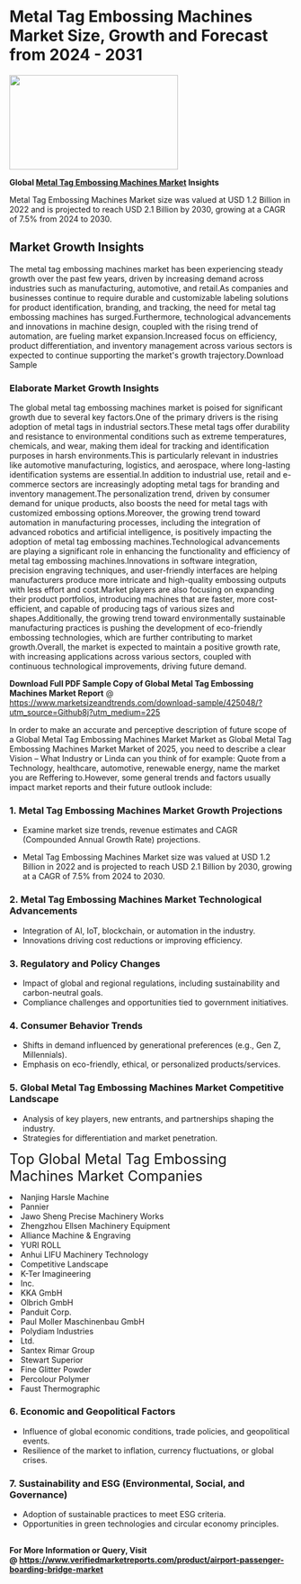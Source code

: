 <H1>Metal Tag Embossing Machines Market Size, Growth and Forecast from 2024 - 2031</H1><img class="aligncenter size-medium wp-image-584254" src="https://thirdeyenews.in/wp-content/uploads/2024/09/Global-Market-Research-300x168.jpeg" alt="" width="300" height="168" /><p><strong>Global&nbsp;<a href="https://www.marketsizeandtrends.com/download-sample/425048/?utm_source=Github8j?utm_medium=225">Metal Tag Embossing Machines Market</a> Insights</strong></p><p>Metal Tag Embossing Machines Market size was valued at USD 1.2 Billion in 2022 and is projected to reach USD 2.1 Billion by 2030, growing at a CAGR of 7.5% from 2024 to 2030.</p><p><h2>Market Growth Insights</h2> The metal tag embossing machines market has been experiencing steady growth over the past few years, driven by increasing demand across industries such as manufacturing, automotive, and retail.As companies and businesses continue to require durable and customizable labeling solutions for product identification, branding, and tracking, the need for metal tag embossing machines has surged.Furthermore, technological advancements and innovations in machine design, coupled with the rising trend of automation, are fueling market expansion.Increased focus on efficiency, product differentiation, and inventory management across various sectors is expected to continue supporting the market's growth trajectory.Download Sample <h3>Elaborate Market Growth Insights</h3> The global metal tag embossing machines market is poised for significant growth due to several key factors.One of the primary drivers is the rising adoption of metal tags in industrial sectors.These metal tags offer durability and resistance to environmental conditions such as extreme temperatures, chemicals, and wear, making them ideal for tracking and identification purposes in harsh environments.This is particularly relevant in industries like automotive manufacturing, logistics, and aerospace, where long-lasting identification systems are essential.In addition to industrial use, retail and e-commerce sectors are increasingly adopting metal tags for branding and inventory management.The personalization trend, driven by consumer demand for unique products, also boosts the need for metal tags with customized embossing options.Moreover, the growing trend toward automation in manufacturing processes, including the integration of advanced robotics and artificial intelligence, is positively impacting the adoption of metal tag embossing machines.Technological advancements are playing a significant role in enhancing the functionality and efficiency of metal tag embossing machines.Innovations in software integration, precision engraving techniques, and user-friendly interfaces are helping manufacturers produce more intricate and high-quality embossing outputs with less effort and cost.Market players are also focusing on expanding their product portfolios, introducing machines that are faster, more cost-efficient, and capable of producing tags of various sizes and shapes.Additionally, the growing trend toward environmentally sustainable manufacturing practices is pushing the development of eco-friendly embossing technologies, which are further contributing to market growth.Overall, the market is expected to maintain a positive growth rate, with increasing applications across various sectors, coupled with continuous technological improvements, driving future demand.</p><p><span class=""><strong>Download Full PDF Sample Copy of Global Metal Tag Embossing Machines Market Report</strong> @ <a href="https://www.marketsizeandtrends.com/download-sample/425048/?utm_source=Github8j?utm_medium=225" target="_blank">https://www.marketsizeandtrends.com/download-sample/425048/?utm_source=Github8j?utm_medium=225</a></span></p><p>In order to make an accurate and perceptive description of future scope of a Global&nbsp;Metal Tag Embossing Machines Market Market as Global&nbsp;Metal Tag Embossing Machines Market Market of 2025, you need to describe a clear Vision &ndash; What Industry or Linda can you think of for example: Quote from a Technology, healthcare, automotive, renewable energy, name the market you are Reffering to.However, some general trends and factors usually impact market reports and their future outlook include:</p><h3>1.&nbsp;<strong>Metal Tag Embossing Machines Market Growth Projections</strong></h3><ul><li>Examine market size trends, revenue estimates and CAGR (Compounded Annual Growth Rate) projections.</li><li><p>Metal Tag Embossing Machines Market size was valued at USD 1.2 Billion in 2022 and is projected to reach USD 2.1 Billion by 2030, growing at a CAGR of 7.5% from 2024 to 2030.</p></li></ul><h3>2.&nbsp;<strong>Metal Tag Embossing Machines Market Technological Advancements</strong></h3><ul><li>Integration of AI, IoT, blockchain, or automation in the industry.</li><li>Innovations driving cost reductions or improving efficiency.</li></ul><h3>3.&nbsp;<strong>Regulatory and Policy Changes</strong></h3><ul><li>Impact of global and regional regulations, including sustainability and carbon-neutral goals.</li><li>Compliance challenges and opportunities tied to government initiatives.</li></ul><h3>4.&nbsp;<strong>Consumer Behavior Trends</strong></h3><ul><li>Shifts in demand influenced by generational preferences (e.g., Gen Z, Millennials).</li><li>Emphasis on eco-friendly, ethical, or personalized products/services.</li></ul><h3>5.&nbsp;<strong>Global Metal Tag Embossing Machines Market Competitive Landscape</strong></h3><ul><li>Analysis of key players, new entrants, and partnerships shaping the industry.</li><li>Strategies for differentiation and market penetration.</li></ul><p data-pm-slice="1 1 []"><span style="color: inherit; font-family: inherit; font-size: 25px;">Top Global Metal Tag Embossing Machines Market Companies</span></p><div class="" data-test-id=""><p><li>Nanjing Harsle Machine</li><li> Pannier</li><li> Jawo Sheng Precise Machinery Works</li><li> Zhengzhou Ellsen Machinery Equipment</li><li> Alliance Machine & Engraving</li><li> YURI ROLL</li><li> Anhui LIFU Machinery Technology</li><li> Competitive Landscape</li><li> K-Ter Imagineering</li><li> Inc.</li><li> KKA GmbH</li><li> Olbrich GmbH</li><li> Panduit Corp.</li><li> Paul Moller Maschinenbau GmbH</li><li> Polydiam Industries</li><li> Ltd.</li><li> Santex Rimar Group</li><li> Stewart Superior</li><li> Fine Glitter Powder</li><li> Percolour Polymer</li><li> Faust Thermographic</li></p></div><h3>6.&nbsp;<strong>Economic and Geopolitical Factors</strong></h3><ul><li>Influence of global economic conditions, trade policies, and geopolitical events.</li><li>Resilience of the market to inflation, currency fluctuations, or global crises.</li></ul><h3>7.&nbsp;<strong>Sustainability and ESG (Environmental, Social, and Governance)</strong></h3><ul><li>Adoption of sustainable practices to meet ESG criteria.</li><li>Opportunities in green technologies and circular economy principles.</li></ul><h2><strong style="font-size: 14px;">For More Information or Query, Visit @&nbsp;</strong><a style="background-color: #ffffff; font-size: 14px;" href="https://www.marketsizeandtrends.com/report/metal-tag-embossing-machines-market/" target="_blank">https://www.verifiedmarketreports.com/product/airport-passenger-boarding-bridge-market</a></h2>